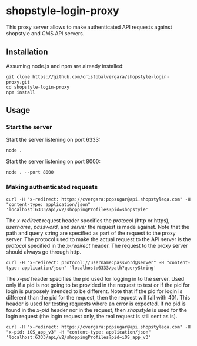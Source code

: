 # shopstyle-login-proxy

This proxy server allows to make authenticated API requests against shopstyle and CMS API servers.

## Installation

Assuming node.js and npm are already installed:

```
git clone https://github.com/cristobalvergara/shopstyle-login-proxy.git
cd shopstyle-login-proxy
npm install
```

## Usage

### Start the server

Start the server listening on port 6333:
```
node .
```

Start the server listening on port 8000:
```
node . --port 8000
```

### Making authenticated requests

```
curl -H "x-redirect: https://cvergara:popsugar@api.shopstyleqa.com" -H "content-type: application/json" 'localhost:6333/api/v2/shoppingProfiles?pid=shopstyle'
```

The *x-redirect* request header specifies the *protocol* (http or https), *username*, *password*, and *server* the request is made against. Note that the path and query string are specified as part of the request to the proxy server. The protocol used to make the actual request to the API server is the *protocol* specified in the *x-redirect* header. The request to the proxy server should always go through http.

```
curl -H "x-redirect: protocol://username:password@server" -H "content-type: application/json" 'localhost:6333/path?queryString'
```

The *x-pid* header specifies the pid used for logging in to the server. Used only if a pid is not going to be provided in the request to test or if the pid for login is purposely intended to be different. Note that if the pid for login is different than the pid for the request, then the request will fail with 401. This header is used for testing requests where an error is expected. If no pid is found in the *x-pid* header nor in the request, then *shopstyle* is used for the login request (the login request only, the real request is still sent as is).

```
curl -H "x-redirect: https://cvergara:popsugar@api.shopstyleqa.com" -H "x-pid: iOS_app_v3" -H "content-type: application/json" 'localhost:6333/api/v2/shoppingProfiles?pid=iOS_app_v3'
```
